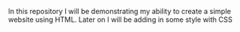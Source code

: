 In this repository I will be demonstrating my ability to create a simple website using HTML. Later on I will be adding in some style with CSS